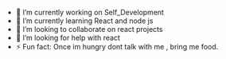 - 🔭 I’m currently working on Self_Development
- 🌱 I’m currently learning React and node js 
- 👯 I’m looking to collaborate on react projects
- 🤔 I’m looking for help with react
- ⚡ Fun fact: Once im hungry dont talk with me , bring me food.

